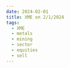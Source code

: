 ```yaml
---
date: 2024-02-01
title: XME on 2/1/2024
tags: 
  - XME
  - metals
  - mining
  - sector
  - equities
  - sell
---
```

<div class="post">
<snapshot-grid 
    :reports="['2024/01/31/CTA/XME', '2024/02/01/CTA/XME', '2024/02/01/MTP/XME']"
    chart="2024/02/01/Chart/XME"
/>
<p>

</p>
<p>

</p>
</div>